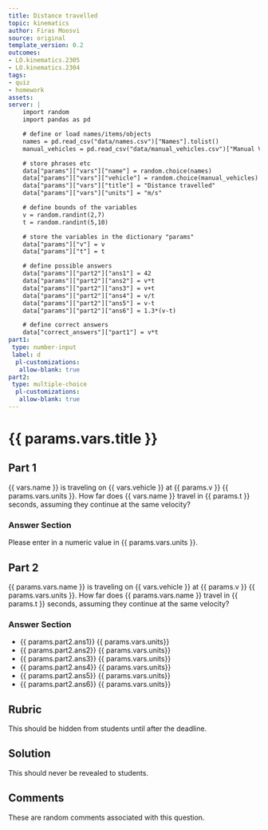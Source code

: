 ```yaml
---
title: Distance travelled
topic: kinematics
author: Firas Moosvi
source: original
template_version: 0.2
outcomes:
- LO.kinematics.2305
- LO.kinematics.2304
tags:
- quiz
- homework
assets:
server: |
    import random
    import pandas as pd

    # define or load names/items/objects
    names = pd.read_csv("data/names.csv")["Names"].tolist()
    manual_vehicles = pd.read_csv("data/manual_vehicles.csv")["Manual Vehicles"].tolist()

    # store phrases etc
    data["params"]["vars"]["name"] = random.choice(names)
    data["params"]["vars"]["vehicle"] = random.choice(manual_vehicles)
    data["params"]["vars"]["title"] = "Distance travelled"
    data["params"]["vars"]["units"] = "m/s"

    # define bounds of the variables
    v = random.randint(2,7)
    t = random.randint(5,10)

    # store the variables in the dictionary "params"
    data["params"]["v"] = v
    data["params"]["t"] = t

    # define possible answers
    data["params"]["part2"]["ans1"] = 42
    data["params"]["part2"]["ans2"] = v*t
    data["params"]["part2"]["ans3"] = v+t
    data["params"]["part2"]["ans4"] = v/t
    data["params"]["part2"]["ans5"] = v-t
    data["params"]["part2"]["ans6"] = 1.3*(v-t)

    # define correct answers
    data["correct_answers"]["part1"] = v*t
part1:
 type: number-input
 label: d
  pl-customizations:
   allow-blank: true
part2:
 type: multiple-choice  
  pl-customizations:
   allow-blank: true
---
```

# {{ params.vars.title }}

## Part 1

{{ vars.name }} is traveling on {{ vars.vehicle }} at {{ params.v }} {{ params.vars.units }}.
How far does {{ vars.name }} travel in {{ params.t }} seconds, assuming they continue at the same velocity?

### Answer Section

Please enter in a numeric value in {{ params.vars.units }}.

## Part 2

{{ params.vars.name }} is traveling on {{ vars.vehicle }} at {{ params.v }} {{ params.vars.units }}.
How far does {{ params.vars.name }} travel in {{ params.t }} seconds, assuming they continue at the same velocity?

### Answer Section

- {{ params.part2.ans1}} {{ params.vars.units}} 
- {{ params.part2.ans2}} {{ params.vars.units}} 
- {{ params.part2.ans3}} {{ params.vars.units}} 
- {{ params.part2.ans4}} {{ params.vars.units}} 
- {{ params.part2.ans5}} {{ params.vars.units}} 
- {{ params.part2.ans6}} {{ params.vars.units}} 

## Rubric

This should be hidden from students until after the deadline.

## Solution

This should never be revealed to students.

## Comments

These are random comments associated with this question.